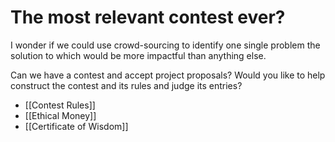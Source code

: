 # The most relevant contest ever?


I wonder if we could use crowd-sourcing to identify one single problem the solution to which would be more impactful than anything else.

Can we have a contest and accept project proposals? Would you like to help construct the contest and its rules and judge its entries?

- [[Contest Rules]]  
- [[Ethical Money]]  
- [[Certificate of Wisdom]]  